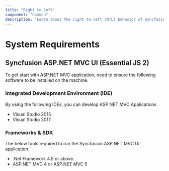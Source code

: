 ```yaml
---
title: "Right to Left"
component: "Common"
description: "Learn about the right-to-left (RTL) behavior of Syncfusion web components in the web application."
---
```


# System Requirements

## Syncfusion ASP.NET MVC UI (Essential JS 2)

To get start with ASP.NET MVC application, need to ensure the following software to be installed on the machine.

### Integrated Development Environment (IDE)

By using the following IDEs, you can develop ASP.NET MVC Applications

* Visual Studio 2015
* Visual Studio 2017

### Frameworks & SDK

The below tools required to run the Syncfusion ASP.NET MVC UI application.

* .Net Framework 4.5 or above.
* ASP.NET MVC 4 or ASP.NET MVC 5